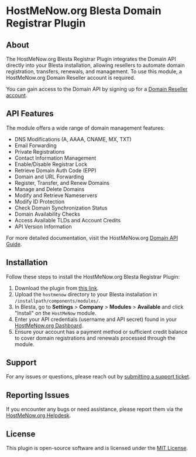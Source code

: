 # HostMeNow.org Blesta Domain Registrar Plugin

## About
The HostMeNow.org Blesta Registrar Plugin integrates the Domain API directly into your Blesta installation, allowing resellers to automate domain registration, transfers, renewals, and management. To use this module, a HostMeNow.org Domain Reseller account is required.

You can gain access to the Domain API by signing up for a [Domain Reseller account](https://hostmenow.org/domain-reseller.html).

## API Features
The module offers a wide range of domain management features:
* DNS Modifications (A, AAAA, CNAME, MX, TXT)
* Email Forwarding
* Private Registrations 
* Contact Information Management
* Enable/Disable Registrar Lock
* Retrieve Domain Auth Code (EPP)
* Domain and URL Forwarding
* Register, Transfer, and Renew Domains
* Manage and Delete Domains
* Modify and Retrieve Nameservers
* Modify ID Protection
* Check Domain Synchronization Status
* Domain Availability Checks
* Access Available TLDs and Account Credits
* API Version Information

For more detailed documentation, visit the HostMeNow.org [Domain API Guide](https://github.com/hostmenowltd/HostMeNow-Domains-Blesta).

## Installation
Follow these steps to install the HostMeNow.org Blesta Registrar Plugin:

1. Download the plugin from [this link](https://github.com/hostmenowltd/HostMeNow-Domains-Blesta).
2. Upload the `hostmenow` directory to your Blesta installation in `/installpath/components/modules/`.
3. In Blesta, go to **Settings** > **Company** > **Modules** > **Available** and click "Install" on the `HostMeNow` module.
4. Enter your API credentials (username and API secret) found in your [HostMeNow.org Dashboard](https://hostmenow.org/backstage/login.php).
5. Ensure your account has a payment method or sufficient credit balance to cover domain registrations and renewals processed through the module.

## Support
For any issues or questions, please reach out by [submitting a support ticket](https://hostmenow.org/backstage/submitticket.php).

## Reporting Issues
If you encounter any bugs or need assistance, please report them via the [HostMeNow.org Helpdesk](https://hostmenow.org/backstage/submitticket.php).

## License
This plugin is open-source software and is licensed under the [MIT License](http://opensource.org/licenses/MIT).
